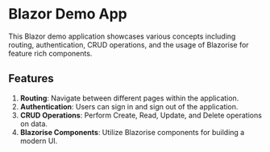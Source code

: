# Blazor Demo App

This Blazor demo application showcases various concepts including routing, authentication, CRUD operations, and the usage of Blazorise for feature rich components.

## Features

1. **Routing**: Navigate between different pages within the application.
2. **Authentication**: Users can sign in and sign out of the application.
3. **CRUD Operations**: Perform Create, Read, Update, and Delete operations on data.
4. **Blazorise Components**: Utilize Blazorise components for building a modern UI.
